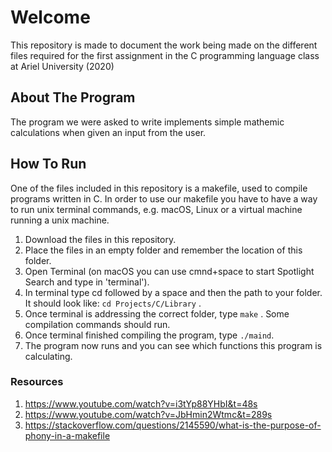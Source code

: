 # Welcome
This repository is made to document the work being made on the different files required for the first assignment in the C programming language class at Ariel University (2020)

## About The Program
The program we were asked to write implements simple mathemic calculations when given an input from the user.

## How To Run
One of the files included in this repository is a makefile, used to compile programs written in C. 
In order to use our makefile you have to have a way to run unix terminal commands, e.g. macOS, Linux or a virtual machine running a unix machine.

1. Download the files in this repository.
2. Place the files in an empty folder and remember the location of this folder.
3. Open Terminal (on macOS you can use cmnd+space to start Spotlight Search and type in 'terminal').
4. In terminal type cd followed by a space and then the path to your folder. It should look like: `cd Projects/C/Library` .
5. Once terminal is addressing the correct folder, type `make` . Some compilation commands should run. 
6. Once terminal finished compiling the program, type `./maind`. 
7. The program now runs and you can see which functions this program is calculating. 

### Resources
1. https://www.youtube.com/watch?v=i3tYp88YHbI&t=48s
2. https://www.youtube.com/watch?v=JbHmin2Wtmc&t=289s
3. https://stackoverflow.com/questions/2145590/what-is-the-purpose-of-phony-in-a-makefile




